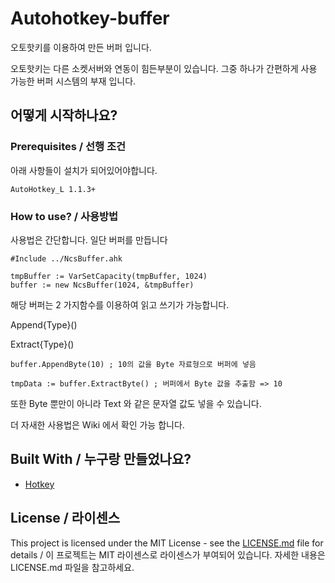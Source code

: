# Autohotkey-buffer

오토핫키를 이용하여 만든 버퍼 입니다.

오토핫키는 다른 소켓서버와 연동이 힘든부분이 있습니다.
그중 하나가 간편하게 사용 가능한 버퍼 시스템의 부재 입니다.

## 어떻게 시작하나요?

### Prerequisites / 선행 조건

아래 사항들이 설치가 되어있어야합니다.

```
AutoHotkey_L 1.1.3+
```

### How to use? / 사용방법

사용법은 간단합니다.
일단 버퍼를 만듭니다
```AutoHotkey
#Include ../NcsBuffer.ahk

tmpBuffer := VarSetCapacity(tmpBuffer, 1024)
buffer := new NcsBuffer(1024, &tmpBuffer)
```

해당 버퍼는 2 가지함수를 이용하여 읽고 쓰기가 가능합니다.

Append{Type}()

Extract{Type}()


```AutoHotkey
buffer.AppendByte(10) ; 10의 값을 Byte 자료형으로 버퍼에 넣음

tmpData := buffer.ExtractByte() ; 버퍼에서 Byte 값을 추출함 => 10
```

또한 Byte 뿐만이 아니라 Text 와 같은 문자열 값도 넣을 수 있습니다.

더 자새한 사용법은 Wiki 에서 확인 가능 합니다.

## Built With / 누구랑 만들었나요?

* [Hotkey](https://github.com/Hot-key)

## License / 라이센스

This project is licensed under the MIT License - see the [LICENSE.md](https://gist.github.com/PurpleBooth/LICENSE.md) file for details / 이 프로젝트는 MIT 라이센스로 라이센스가 부여되어 있습니다. 자세한 내용은 LICENSE.md 파일을 참고하세요.
